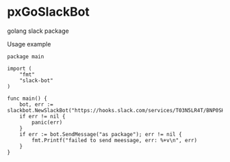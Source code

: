 # pxGoSlackBot
golang slack package

Usage example
```
package main

import (
	"fmt"
	"slack-bot"
)

func main() {
	bot, err := slackbot.NewSlackBot("https://hooks.slack.com/services/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")
	if err != nil {
		panic(err)
	}
	if err := bot.SendMessage("as package"); err != nil {
		fmt.Printf("failed to send meessage, err: %+v\n", err)
	}
}
```
